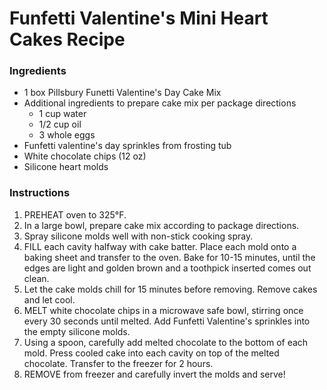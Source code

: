 # Funfetti Valentine's Mini Heart Cakes Recipe

### Ingredients
- 1 box Pillsbury Funetti Valentine's Day Cake Mix
- Additional ingredients to prepare cake mix per package directions
    - 1 cup water
    - 1/2 cup oil
    - 3 whole eggs
- Funfetti valentine's day sprinkles from frosting tub
- White chocolate chips (12 oz)
- Silicone heart molds 

### Instructions 
1. PREHEAT oven to 325°F.
2. In a large bowl, prepare cake mix according to package directions.
3. Spray silicone molds well with non-stick cooking spray.
4. FILL each cavity halfway with cake batter. Place each mold onto a baking sheet and transfer to the oven. Bake for 10-15 minutes, until the edges are light and golden brown and a toothpick inserted comes out clean.
5. Let the cake molds chill for 15 minutes before removing. Remove cakes and let cool.
6. MELT white chocolate chips in a microwave safe bowl, stirring once every 30 seconds until melted. Add Funfetti Valentine's sprinkles into the empty silicone molds.
7. Using a spoon, carefully add melted chocolate to the bottom of each mold. Press cooled cake into each cavity on top of the melted chocolate. Transfer to the freezer for 2 hours.
8. REMOVE from freezer and carefully invert the molds and serve!